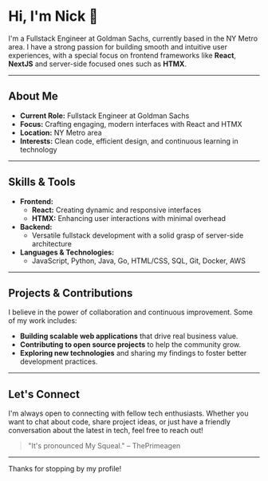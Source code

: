 # Hi, I'm Nick 👋

I'm a Fullstack Engineer at Goldman Sachs, currently based in the NY Metro area. I have a strong passion for building smooth and intuitive user experiences, with a special focus on frontend frameworks like **React**, **NextJS** and server-side focused ones such as **HTMX**.

---

## About Me

- **Current Role:** Fullstack Engineer at Goldman Sachs
- **Focus:** Crafting engaging, modern interfaces with React and HTMX
- **Location:** NY Metro area
- **Interests:** Clean code, efficient design, and continuous learning in technology

---

## Skills & Tools

- **Frontend:**
  - **React:** Creating dynamic and responsive interfaces
  - **HTMX:** Enhancing user interactions with minimal overhead
- **Backend:**
  - Versatile fullstack development with a solid grasp of server-side architecture
- **Languages & Technologies:**
  - JavaScript, Python, Java, Go, HTML/CSS, SQL, Git, Docker, AWS

---

## Projects & Contributions

I believe in the power of collaboration and continuous improvement. Some of my work includes:

- **Building scalable web applications** that drive real business value.
- **Contributing to open source projects** to help the community grow.
- **Exploring new technologies** and sharing my findings to foster better development practices.

---

## Let's Connect

I'm always open to connecting with fellow tech enthusiasts. Whether you want to chat about code, share project ideas, or just have a friendly conversation about the latest in tech, feel free to reach out!

> "It's pronounced My Squeal." – ThePrimeagen

---

Thanks for stopping by my profile!
